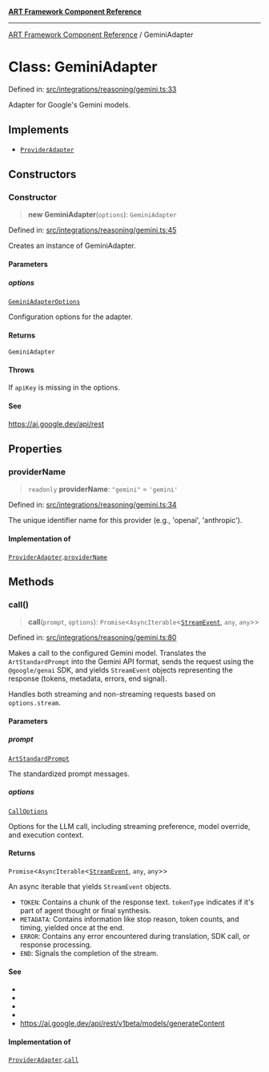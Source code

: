 [**ART Framework Component Reference**](../README.md)

***

[ART Framework Component Reference](../README.md) / GeminiAdapter

# Class: GeminiAdapter

Defined in: [src/integrations/reasoning/gemini.ts:33](https://github.com/hashangit/ART/blob/e4c184bd9ffa5ef078ee6a88704f24584b173411/src/integrations/reasoning/gemini.ts#L33)

Adapter for Google's Gemini models.

## Implements

- [`ProviderAdapter`](../interfaces/ProviderAdapter.md)

## Constructors

### Constructor

> **new GeminiAdapter**(`options`): `GeminiAdapter`

Defined in: [src/integrations/reasoning/gemini.ts:45](https://github.com/hashangit/ART/blob/e4c184bd9ffa5ef078ee6a88704f24584b173411/src/integrations/reasoning/gemini.ts#L45)

Creates an instance of GeminiAdapter.

#### Parameters

##### options

[`GeminiAdapterOptions`](../interfaces/GeminiAdapterOptions.md)

Configuration options for the adapter.

#### Returns

`GeminiAdapter`

#### Throws

If `apiKey` is missing in the options.

#### See

https://ai.google.dev/api/rest

## Properties

### providerName

> `readonly` **providerName**: `"gemini"` = `'gemini'`

Defined in: [src/integrations/reasoning/gemini.ts:34](https://github.com/hashangit/ART/blob/e4c184bd9ffa5ef078ee6a88704f24584b173411/src/integrations/reasoning/gemini.ts#L34)

The unique identifier name for this provider (e.g., 'openai', 'anthropic').

#### Implementation of

[`ProviderAdapter`](../interfaces/ProviderAdapter.md).[`providerName`](../interfaces/ProviderAdapter.md#providername)

## Methods

### call()

> **call**(`prompt`, `options`): `Promise`\<`AsyncIterable`\<[`StreamEvent`](../interfaces/StreamEvent.md), `any`, `any`\>\>

Defined in: [src/integrations/reasoning/gemini.ts:80](https://github.com/hashangit/ART/blob/e4c184bd9ffa5ef078ee6a88704f24584b173411/src/integrations/reasoning/gemini.ts#L80)

Makes a call to the configured Gemini model.
Translates the `ArtStandardPrompt` into the Gemini API format, sends the request
using the `@google/genai` SDK, and yields `StreamEvent` objects representing
the response (tokens, metadata, errors, end signal).

Handles both streaming and non-streaming requests based on `options.stream`.

#### Parameters

##### prompt

[`ArtStandardPrompt`](../type-aliases/ArtStandardPrompt.md)

The standardized prompt messages.

##### options

[`CallOptions`](../interfaces/CallOptions.md)

Options for the LLM call, including streaming preference, model override, and execution context.

#### Returns

`Promise`\<`AsyncIterable`\<[`StreamEvent`](../interfaces/StreamEvent.md), `any`, `any`\>\>

An async iterable that yields `StreamEvent` objects.
  - `TOKEN`: Contains a chunk of the response text. `tokenType` indicates if it's part of agent thought or final synthesis.
  - `METADATA`: Contains information like stop reason, token counts, and timing, yielded once at the end.
  - `ERROR`: Contains any error encountered during translation, SDK call, or response processing.
  - `END`: Signals the completion of the stream.

#### See

 - 
 - 
 - 
 - 
 - https://ai.google.dev/api/rest/v1beta/models/generateContent

#### Implementation of

[`ProviderAdapter`](../interfaces/ProviderAdapter.md).[`call`](../interfaces/ProviderAdapter.md#call)
